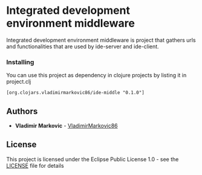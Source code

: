 # Integrated development environment middleware

Integrated development environment middleware is project that gathers urls and functionalities that are used by ide-server and ide-client. 

### Installing

You can use this project as dependency in clojure projects by listing it in project.clj

```
[org.clojars.vladimirmarkovic86/ide-middle "0.1.0"]
```

## Authors

* **Vladimir Markovic** - [VladimirMarkovic86](https://github.com/VladimirMarkovic86)

## License

This project is licensed under the Eclipse Public License 1.0 - see the [LICENSE](LICENSE) file for details

